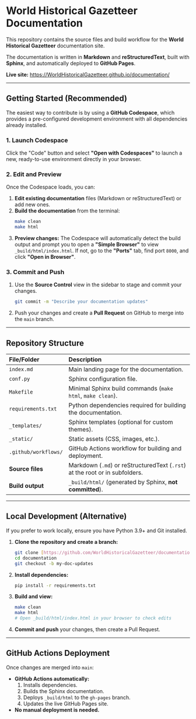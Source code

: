 # World Historical Gazetteer Documentation

This repository contains the source files and build workflow for the **World Historical Gazetteer** documentation site.

The documentation is written in **Markdown** and **reStructuredText**, built with **Sphinx**, and automatically deployed to **GitHub Pages**.

**Live site:** <https://WorldHistoricalGazetteer.github.io/documentation/>

---

## Getting Started (Recommended)

The easiest way to contribute is by using a **GitHub Codespace**, which provides a pre-configured development environment with all dependencies already installed.

### 1. Launch Codespace

Click the "Code" button and select **"Open with Codespaces"** to launch a new, ready-to-use environment directly in your browser.

### 2. Edit and Preview

Once the Codespace loads, you can:

1.  **Edit existing documentation** files (Markdown or reStructuredText) or add new ones.
2.  **Build the documentation** from the terminal:
    ```bash
    make clean
    make html
    ```
3.  **Preview changes:** The Codespace will automatically detect the build output and prompt you to open a **"Simple Browser"** to view `_build/html/index.html`. If not, go to the **"Ports"** tab, find port `8000`, and click **"Open in Browser"**.

### 3. Commit and Push

1.  Use the **Source Control** view in the sidebar to stage and commit your changes.
    ```bash
    git commit -m "Describe your documentation updates"
    ```
2.  Push your changes and create a **Pull Request** on GitHub to merge into the `main` branch.

---

## Repository Structure

| File/Folder | Description |
| :--- | :--- |
| `index.md` | Main landing page for the documentation. |
| `conf.py` | Sphinx configuration file. |
| `Makefile` | Minimal Sphinx build commands (`make html`, `make clean`). |
| `requirements.txt` | Python dependencies required for building the documentation. |
| `_templates/` | Sphinx templates (optional for custom themes). |
| `_static/` | Static assets (CSS, images, etc.). |
| `.github/workflows/` | GitHub Actions workflow for building and deployment. |
| **Source files** | Markdown (`.md`) or reStructuredText (`.rst`) at the root or in subfolders. |
| **Build output** | `_build/html/` (generated by Sphinx, **not committed**). |

---

## Local Development (Alternative)

If you prefer to work locally, ensure you have Python 3.9+ and Git installed.

1.  **Clone the repository and create a branch:**
    ```bash
    git clone [https://github.com/WorldHistoricalGazetteer/documentation.git](https://github.com/WorldHistoricalGazetteer/documentation.git)
    cd documentation
    git checkout -b my-doc-updates
    ```

2.  **Install dependencies:**
    ```bash
    pip install -r requirements.txt
    ```

3.  **Build and view:**
    ```bash
    make clean
    make html
    # Open _build/html/index.html in your browser to check edits
    ```
4.  **Commit and push** your changes, then create a Pull Request.

---

## GitHub Actions Deployment

Once changes are merged into `main`:

* **GitHub Actions automatically:**
    1. Installs dependencies.
    2. Builds the Sphinx documentation.
    3. Deploys `_build/html` to the `gh-pages` branch.
    4. Updates the live GitHub Pages site.
* **No manual deployment is needed.**